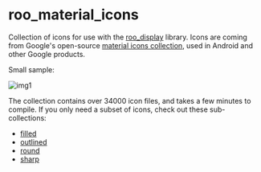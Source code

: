 # roo_material_icons
Collection of icons for use with the [roo_display](https://github.com/dejwk/roo_display) library. Icons are coming from Google's open-source [material icons collection](https://fonts.google.com/icons?icon.set=Material+Icons), used in Android and other Google products.

Small sample:

![img1](https://raw.githubusercontent.com/dejwk/roo_display/master/doc/images/img29.png)

The collection contains over 34000 icon files, and takes a few minutes to compile. If you only need a subset of icons, check out these sub-collections:

* [filled](https://github.com/dejwk/roo_material_icons_filled)
* [outlined](https://github.com/dejwk/roo_material_icons_outlined)
* [round](https://github.com/dejwk/roo_material_icons_round)
* [sharp](https://github.com/dejwk/roo_material_icons_sharp)
